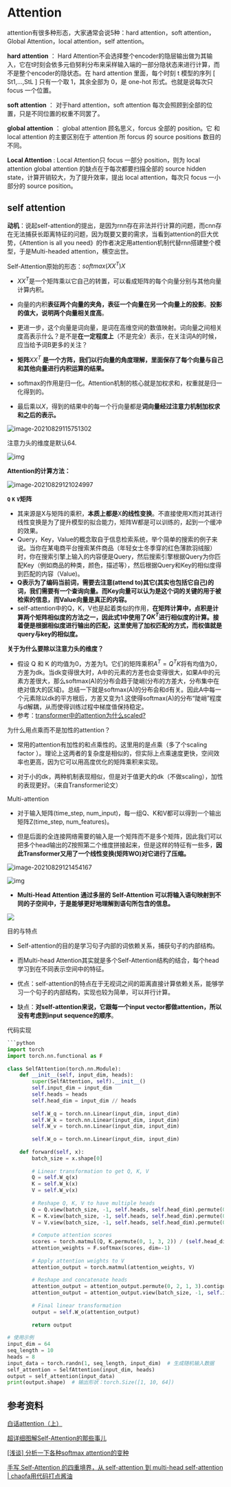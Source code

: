 # Attention

attention有很多种形态，大家通常会说5种：hard attention，soft attention，Global Attention，local attention，self attention。


**hard attention** ：
Hard Attention不会选择整个encoder的隐层输出做为其输入，它在t时刻会依多元伯努利分布来采样输入端的一部分隐状态来进行计算，而不是整个encoder的隐状态。在 hard attention 里面，每个时刻 t 模型的序列 [ St1,…,StL ] 只有一个取 1，其余全部为 0，是 one-hot 形式。也就是说每次只focus 一个位置。


**soft attention** ：
对于hard attention，soft attention 每次会照顾到全部的位置，只是不同位置的权重不同罢了。


**global attention** ：
global attention 顾名思义，forcus 全部的 position。它 和 local attention 的主要区别在于 attention 所 forcus 的 source positions 数目的不同。


**Local Attention** :
Local Attention只 focus 一部分 position，则为 local attention
global attention 的缺点在于每次都要扫描全部的 source hidden state，计算开销较大，为了提升效率，提出 local attention，每次只 focus 一小部分的 source position。

## self attention
**动机**：说起self-attention的提出，是因为rnn存在非法并行计算的问题，而cnn存在无法捕获长距离特征的问题，因为既要又要的需求，当看到attention的巨大优势，《Attention is all you need》的作者决定用attention机制代替rnn搭建整个模型，于是Multi-headed attention，横空出世。

Self-Attention原始的形态：$softmax(XX^T)X$

- $XX^T$是一个矩阵乘以它自己的转置，可以看成矩阵的每个向量分别与其他向量计算内积。

- 向量的内积**表征两个向量的夹角，表征一个向量在另一个向量上的投影**。**投影的值大，说明两个向量相关度高**。

- 更进一步，这个向量是词向量，是词在高维空间的数值映射。词向量之间相关度高表示什么？是不是**在一定程度上**（不是完全）表示，在关注词A的时候，应当给予词B更多的关注？

- **矩阵**$XX^T$ **是一个方阵，我们以行向量的角度理解，里面保存了每个向量与自己和其他向量进行内积运算的结果。**

- softmax的作用是归一化。Attention机制的核心就是加权求和，权重就是归一化得到的。
- 最后乘以$X$，得到的结果中的每一个行向量都是**词向量经过注意力机制加权求和之后的表示。**

![image-20210829115751302](img/image-20210829115751302.png)

注意力头的维度是默认64.

![img](img/self-attention-output-16343573548681.png)

**Attention的计算方法：**

![image-20210829121024997](img/image-20210829121024997.png)

**`Q`** **`K`** **`V`矩阵**

- 其来源是X与矩阵的乘积，**本质上都是**X**的线性变换**。不直接使用X而对其进行线性变换是为了提升模型的拟合能力，矩阵W都是可以训练的，起到一个缓冲的效果。
- Query，Key，Value的概念取自于信息检索系统，举个简单的搜索的例子来说。当你在某电商平台搜索某件商品（年轻女士冬季穿的红色薄款羽绒服）时，你在搜索引擎上输入的内容便是Query，然后搜索引擎根据Query为你匹配Key（例如商品的种类，颜色，描述等），然后根据Query和Key的相似度得到匹配的内容（Value)。
- **Q表示为了编码当前词，需要去注意(attend to)其它(其实也包括它自己)的词，我们需要有一个查询向量。而Key向量可以认为是这个词的关键的用于被检索的信息，而Value向量是真正的内容。**
- self-attention中的Q，K，V也是起着类似的作用，**在矩阵计算中，点积是计算两个矩阵相似度的方法之一，因此式1中使用了$QK^T$进行相似度的计算。接着便是根据相似度进行输出的匹配，这里使用了加权匹配的方式，而权值就是query与key的相似度。**

**关于为什么要除以注意力头的维度？**

- 假设 Q 和 K 的均值为0，方差为1。它们的矩阵乘积$A^T=Q^TK$将有均值为0，方差为dk。当dk变得很大时，A中的元素的方差也会变得很大，如果A中的元素方差很大，那么softmax(A)的分布会趋于陡峭(分布的方差大，分布集中在绝对值大的区域)。总结一下就是softmax(A)的分布会和d有关。因此A中每一个元素除以dk的平方根后，方差又变为1.这使得softmax(A)的分布“陡峭”程度与d解耦，从而使得训练过程中梯度值保持稳定。
- 参考：[transformer中的attention为什么scaled?](https://www.zhihu.com/question/339723385/answer/782509914)

为什么用点乘而不是加性的attention？

- 常用的attention有加性的和点乘性的。这里用的是点乘（多了个scaling factor ）。理论上这两者的复杂度是相似的，但实际上点乘速度更快，空间效率也更高，因为它可以用高度优化的矩阵乘积来实现。

- 对于小的dk，两种机制表现相似，但是对于值更大的dk（不做scaling），加性的表现更好。（来自Transformer论文）

Multi-attention

- 对于输入矩阵(time_step, num_input)，每一组Q、K和V都可以得到一个输出矩阵Z(time_step, num_features)。

- 但是后面的全连接网络需要的输入是一个矩阵而不是多个矩阵，因此我们可以把多个head输出的Z按照第二个维度拼接起来，但是这样的特征有一些多，**因此Transformer又用了一个线性变换(矩阵WO)对它进行了压缩。**

![image-20210829121454167](img/image-20210829121454167.png)

![img](img/transformer_multi-headed_self-attention-recap.png)

- **Multi-Head Attention 通过多层的 Self-Attention 可以将输入语句映射到不同的子空间中，于是能够更好地理解到语句所包含的信息。**

![](img/image-20210914185348.png)

目的与特点

- Self-attention的目的是学习句子内部的词依赖关系，捕获句子的内部结构。

- 而Multi-head Attention其实就是多个Self-Attention结构的结合，每个head学习到在不同表示空间中的特征。

- 优点：self-attention的特点在于无视词之间的距离直接计算依赖关系，能够学习一个句子的内部结构，实现也较为简单，可以并行计算。

- 缺点：**对self-attention来说，它跟每一个input vector都做attention，所以没有考虑到input sequence的顺序**。

代码实现

```python
```python
import torch
import torch.nn.functional as F
 
class SelfAttention(torch.nn.Module):
    def __init__(self, input_dim, heads):
        super(SelfAttention, self).__init__()
        self.input_dim = input_dim
        self.heads = heads
        self.head_dim = input_dim // heads
 
        self.W_q = torch.nn.Linear(input_dim, input_dim)
        self.W_k = torch.nn.Linear(input_dim, input_dim)
        self.W_v = torch.nn.Linear(input_dim, input_dim)
 
        self.W_o = torch.nn.Linear(input_dim, input_dim)
 
    def forward(self, x):
        batch_size = x.shape[0]
 
        # Linear transformation to get Q, K, V
        Q = self.W_q(x)
        K = self.W_k(x)
        V = self.W_v(x)
 
        # Reshape Q, K, V to have multiple heads
        Q = Q.view(batch_size, -1, self.heads, self.head_dim).permute(0, 2, 1, 3)
        K = K.view(batch_size, -1, self.heads, self.head_dim).permute(0, 2, 1, 3)
        V = V.view(batch_size, -1, self.heads, self.head_dim).permute(0, 2, 1, 3)
 
        # Compute attention scores
        scores = torch.matmul(Q, K.permute(0, 1, 3, 2)) / (self.head_dim ** 0.5)
        attention_weights = F.softmax(scores, dim=-1)
 
        # Apply attention weights to V
        attention_output = torch.matmul(attention_weights, V)
 
        # Reshape and concatenate heads
        attention_output = attention_output.permute(0, 2, 1, 3).contiguous()
        attention_output = attention_output.view(batch_size, -1, self.input_dim)
 
        # Final linear transformation
        output = self.W_o(attention_output)
 
        return output
 
# 使用示例
input_dim = 64
seq_length = 10
heads = 8
input_data = torch.randn(1, seq_length, input_dim)  # 生成随机输入数据
self_attention = SelfAttention(input_dim, heads)
output = self_attention(input_data)
print(output.shape)  # 输出形状：torch.Size([1, 10, 64])
```




## 参考资料

[白话attention（上）](https://zhuanlan.zhihu.com/p/73357761)

[超详细图解Self-Attention的那些事儿](https://mp.weixin.qq.com/s/t2CY0xFFB1gwXChlDhlE3g)

[[浅谈] 分析一下各种softmax attention的变种](https://zhuanlan.zhihu.com/p/18416338998) 

[手写 Self-Attention 的四重境界，从 self-attention 到 multi-head self-attention | chaofa用代码打点酱油](https://bruceyuan.com/hands-on-code/from-self-attention-to-multi-head-self-attention.html)

